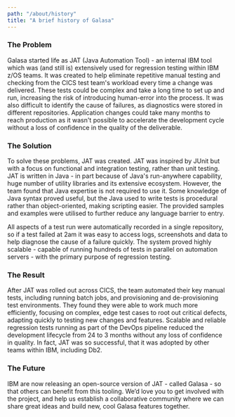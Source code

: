 ```yaml
---
path: "/about/history"
title: "A brief history of Galasa"
---
```

### The Problem 
Galasa started life as JAT (Java Automation Tool) - an internal IBM tool which was (and still is) extensively used for regression testing within IBM z/OS teams. It was created to help eliminate repetitive manual testing and checking from the CICS test team's workload every time a change was delivered. These tests could be complex and take a long time to set up and run, increasing the risk of introducing human-error into the process. It was also difficult to identify the cause of failures, as diagnostics were stored in different repositories. Application changes could take many months to reach production as it wasn't possible to accelerate the development cycle without a loss of confidence in the quality of the deliverable.

### The Solution
<p>To solve these problems, JAT was created. JAT was inspired by JUnit but with a focus on functional and integration testing, rather than unit testing. JAT is written in Java - in part because of Java's run-anywhere capability, huge number of utility libraries and its extensive ecosystem. However, the team found that Java expertise is not required to use it. Some knowledge of Java syntax proved useful, but the Java used to write tests is procedural rather than object-oriented, making scripting easier. The provided samples and examples were  utilised to further reduce any language barrier to entry.</p> 
<p>All aspects of a test run were automatically recorded in a single repository, so if a test failed at 2am it was easy to access logs, screenshots and data to help diagnose the cause of a failure quickly. The system proved highly scalable - capable of running hundreds of tests in parallel on automation servers - with the primary purpose of regression testing.</p> 

### The Result
After JAT was rolled out across CICS, the team automated their key manual tests, including running batch jobs, and provisioning and de-provisioning test environments. They found they were able to work much more efficiently, focusing on complex, edge test cases to root out critical defects, adapting quickly to testing new changes and features. Scalable and reliable regression tests running as part of the DevOps pipeline reduced the development lifecycle from 24 to 3 months without any loss of confidence in quality. In fact, JAT was so successful, that it was adopted by other teams within IBM, including Db2.

### The Future
IBM are now releasing an open-source version of JAT - called Galasa - so that others can benefit from this tooling. We’d love you to get involved with the project, and help us establish a collaborative community where we can share great ideas and build new, cool Galasa features together.
